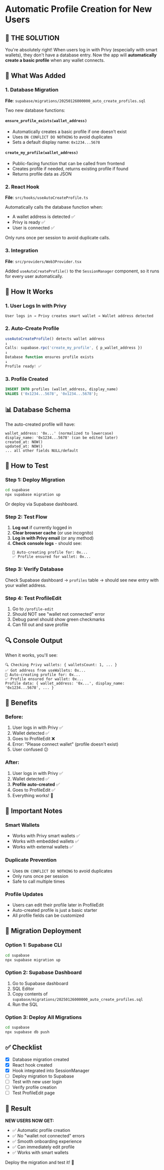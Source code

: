 # Automatic Profile Creation for New Users

## 🎯 THE SOLUTION

You're absolutely right! When users log in with Privy (especially with smart wallets), they don't have a database entry. Now the app will **automatically create a basic profile** when any wallet connects.

## 🔧 What Was Added

### 1. Database Migration
**File**: `supabase/migrations/20250126000000_auto_create_profiles.sql`

Two new database functions:

#### `ensure_profile_exists(wallet_address)`
- Automatically creates a basic profile if one doesn't exist
- Uses `ON CONFLICT DO NOTHING` to avoid duplicates
- Sets a default display name: `0x1234...5678`

#### `create_my_profile(wallet_address)`
- Public-facing function that can be called from frontend
- Creates profile if needed, returns existing profile if found
- Returns profile data as JSON

### 2. React Hook
**File**: `src/hooks/useAutoCreateProfile.ts`

Automatically calls the database function when:
- A wallet address is detected ✅
- Privy is ready ✅
- User is connected ✅

Only runs once per session to avoid duplicate calls.

### 3. Integration
**File**: `src/providers/Web3Provider.tsx`

Added `useAutoCreateProfile()` to the `SessionManager` component, so it runs for every user automatically.

## 🚀 How It Works

### 1. User Logs In with Privy
```
User logs in → Privy creates smart wallet → Wallet address detected
```

### 2. Auto-Create Profile
```typescript
useAutoCreateProfile() detects wallet address
↓
Calls: supabase.rpc('create_my_profile', { p_wallet_address })
↓
Database function ensures profile exists
↓
Profile ready! ✅
```

### 3. Profile Created
```sql
INSERT INTO profiles (wallet_address, display_name)
VALUES ('0x1234...5678', '0x1234...5678');
```

## 📊 Database Schema

The auto-created profile will have:
```
wallet_address: '0x...' (normalized to lowercase)
display_name: '0x1234...5678' (can be edited later)
created_at: NOW()
updated_at: NOW()
... all other fields NULL/default
```

## 🧪 How to Test

### Step 1: Deploy Migration
```bash
cd supabase
npx supabase migration up
```

Or deploy via Supabase dashboard.

### Step 2: Test Flow
1. **Log out** if currently logged in
2. **Clear browser cache** (or use incognito)
3. **Log in with Privy email** (or any method)
4. **Check console logs** - should see:
   ```
   🔧 Auto-creating profile for: 0x...
   ✅ Profile ensured for wallet: 0x...
   ```

### Step 3: Verify Database
Check Supabase dashboard → `profiles` table → should see new entry with your wallet address.

### Step 4: Test ProfileEdit
1. Go to `/profile-edit`
2. Should NOT see "wallet not connected" error
3. Debug panel should show green checkmarks
4. Can fill out and save profile

## 🔍 Console Output

When it works, you'll see:
```
🔍 Checking Privy wallets: { walletsCount: 1, ... }
✅ Got address from useWallets: 0x...
🔧 Auto-creating profile for: 0x...
✅ Profile ensured for wallet: 0x...
Profile data: { wallet_address: '0x...', display_name: '0x1234...5678', ... }
```

## 🎯 Benefits

### Before:
1. User logs in with Privy ✅
2. Wallet detected ✅
3. Goes to ProfileEdit ❌
4. Error: "Please connect wallet" (profile doesn't exist)
5. User confused 😕

### After:
1. User logs in with Privy ✅
2. Wallet detected ✅
3. **Profile auto-created** ✅
4. Goes to ProfileEdit ✅
5. Everything works! 🎉

## 🚨 Important Notes

### Smart Wallets
- Works with Privy smart wallets ✅
- Works with embedded wallets ✅
- Works with external wallets ✅

### Duplicate Prevention
- Uses `ON CONFLICT DO NOTHING` to avoid duplicates
- Only runs once per session
- Safe to call multiple times

### Profile Updates
- Users can edit their profile later in ProfileEdit
- Auto-created profile is just a basic starter
- All profile fields can be customized

## 📝 Migration Deployment

### Option 1: Supabase CLI
```bash
cd supabase
npx supabase migration up
```

### Option 2: Supabase Dashboard
1. Go to Supabase dashboard
2. SQL Editor
3. Copy contents of `supabase/migrations/20250126000000_auto_create_profiles.sql`
4. Run the SQL

### Option 3: Deploy All Migrations
```bash
cd supabase
npx supabase db push
```

## ✅ Checklist

- [x] Database migration created
- [x] React hook created
- [x] Hook integrated into SessionManager
- [ ] Deploy migration to Supabase
- [ ] Test with new user login
- [ ] Verify profile creation
- [ ] Test ProfileEdit page

## 🎉 Result

**NEW USERS NOW GET:**
- ✅ Automatic profile creation
- ✅ No "wallet not connected" errors
- ✅ Smooth onboarding experience
- ✅ Can immediately edit profile
- ✅ Works with smart wallets

Deploy the migration and test it! 🚀

